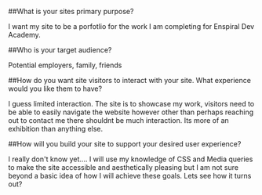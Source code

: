 ##What is your sites primary purpose?

I want my site to be a porfotlio for the work I am completing for Enspiral Dev Academy.

##Who is your target audience?

Potential employers, family, friends

##How do you want site visitors to interact with your site. What experience would you like them to have?

I guess limited interaction. The site is to showcase my work, visitors need to be able to easily navigate the website however other than perhaps reaching out to contact me there shouldnt be much interaction. Its more of an exhibition than anything else.

##How will you build your site to support your desired user experience? 

I really don't know yet.... I will use my knowledge of CSS and Media queries to make the site accessible and aesthetically pleasing
but I am not sure beyond a basic idea of how I will achieve these goals. Lets see how it turns out?